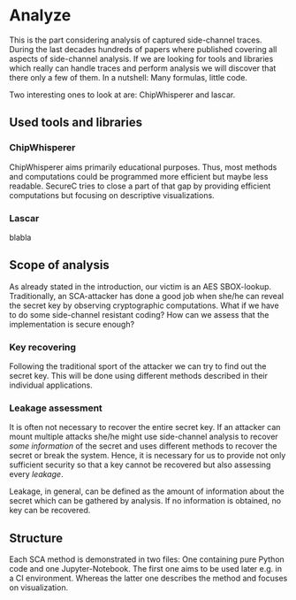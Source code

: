 # Analyze

This is the part considering analysis of captured side-channel traces.
During the last decades hundreds of papers where published covering all aspects of side-channel analysis.
If we are looking for tools and libraries which really can handle traces and perform analysis we will discover that there only a few of them.
In a nutshell: Many formulas, little code.

Two interesting ones to look at are: ChipWhisperer and lascar.

## Used tools and libraries

### ChipWhisperer

ChipWhisperer aims primarily educational purposes. Thus, most methods and computations could be programmed more efficient but maybe less readable.
SecureC tries to close a part of that gap by providing efficient computations but focusing on descriptive visualizations.

### Lascar

blabla

## Scope of analysis

As already stated in the introduction, our victim is an AES SBOX-lookup.
Traditionally, an SCA-attacker has done a good job when she/he can reveal the secret key by observing cryptographic computations.
What if we have to do some side-channel resistant coding? How can we assess that the implementation is secure enough?

### Key recovering

Following the traditional sport of the attacker we can try to find out the secret key.
This will be done using different methods described in their individual applications.

### Leakage assessment

It is often not necessary to recover the entire secret key.
If an attacker can mount multiple attacks she/he might use side-channel analysis to recover _some information_ of the secret and uses different methods to recover the secret or break the system.
Hence, it is necessary for us to provide not only sufficient security so that a key cannot be recovered but also assessing every _leakage_.

Leakage, in general, can be defined as the amount of information about the secret which can be gathered by analysis.
If no information is obtained, no key can be recovered.

## Structure

Each SCA method is demonstrated in two files: One containing pure Python code and one Jupyter-Notebook.
The first one aims to be used later e.g. in a CI environment.
Whereas the latter one describes the method and focuses on visualization.
